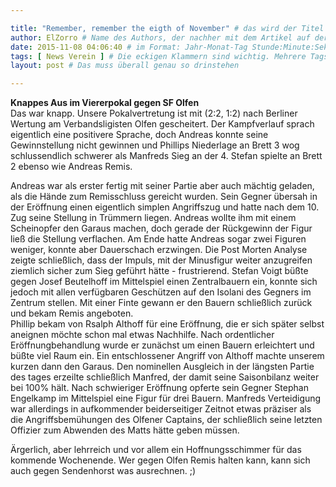 ```yaml
---

title: "Remember, remember the eigth of November" # das wird der Titel der Seite, am besten in Anführungszeichen (z.B. wenn er Sonderzeichen enthält)
author: ElZorro # Name des Authors, der nachher mit dem Artikel auf der Seite angezeigt wird; das ist unabhängig vom github-Benutzernamen
date: 2015-11-08 04:06:40 # im Format: Jahr-Monat-Tag Stunde:Minute:Sekunde, die Uhrzeit ist optional
tags: [ News Verein ] # Die eckigen Klammern sind wichtig. Mehrere Tags werden durch Kommas separiert
layout: post # Das muss überall genau so drinstehen

---
```

**Knappes Aus im Viererpokal gegen SF Olfen**  
Das war knapp. Unsere Pokalvertretung ist mit (2:2, 1:2) nach Berliner Wertung am Verbandsligisten Olfen gescheitert. Der Kampfverlauf sprach eigentlich eine positivere Sprache, doch Andreas konnte seine Gewinnstellung nicht gewinnen und Phillips Niederlage an Brett 3 wog schlussendlich schwerer als Manfreds Sieg an der 4. Stefan spielte an Brett 2 ebenso wie Andreas Remis.
<!-- continue -->
Andreas war als erster fertig mit seiner Partie aber auch mächtig geladen, als die Hände zum Remisschluss gereicht wurden. Sein Gegner übersah in der Eröffnung einen eigentlich simplen Angriffszug und hatte nach dem 10. Zug seine Stellung in Trümmern liegen. Andreas wollte ihm mit einem Scheinopfer den Garaus machen, doch gerade der Rückgewinn der Figur ließ die Stellung verflachen. Am Ende hatte Andreas sogar zwei Figuren weniger, konnte aber Dauerschach erzwingen. Die Post Morten Analyse zeigte schließlich, dass der Impuls, mit der Minusfigur weiter anzugreifen ziemlich sicher zum Sieg geführt hätte - frustrierend. Stefan Voigt büßte gegen Josef Beutelhoff im Mittelspiel einen Zentralbauern ein, konnte sich jedoch mit allen verfügbaren Geschützen auf den Isolani des Gegners im Zentrum stellen. Mit einer Finte gewann er den Bauern schließlich zurück und bekam Remis angeboten.  
Phillip bekam von Rsalph Althoff für eine Eröffnung, die er sich später selbst aneignen möchte schon mal etwas Nachhilfe. Nach ordentlicher Eröffnungbehandlung wurde er zunächst um einen Bauern erleichtert und büßte viel Raum ein. Ein entschlossener Angriff von Althoff machte unserem kurzen dann den Garaus. Den nominellen Ausgleich in der längsten Partie des tages erzeilte schließlich Manfred, der damit seine Saisonbilanz weiter bei 100% hält. Nach schwieriger Eröffnung opferte sein Gegner Stephan Engelkamp im Mittelspiel eine Figur für drei Bauern. Manfreds Verteidigung war allerdings in aufkommender beiderseitiger Zeitnot etwas präziser als die Angriffsbemühungen des Olfener Captains, der schließlich seine letzten Offizier zum Abwenden des Matts hätte geben müssen.

Ärgerlich, aber lehrreich und vor allem ein Hoffnungsschimmer für das kommende Wochenende. Wer gegen Olfen Remis halten kann, kann sich auch gegen Sendenhorst was ausrechnen. ;)
